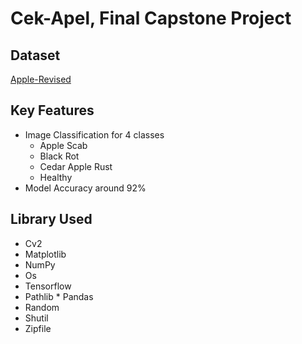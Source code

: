# Cek-Apel, Final Capstone Project

## Dataset

[Apple-Revised](https://www.kaggle.com/datasets/ezziomonk/apple-revised/data)

## Key Features

* Image Classification for 4 classes
  - Apple Scab
  - Black Rot
  - Cedar Apple Rust  
  - Healthy
* Model Accuracy around 92%

## Library Used

* Cv2
* Matplotlib
* NumPy
* Os
* Tensorflow
* Pathlib
* Pandas
* Random
* Shutil
* Zipfile
